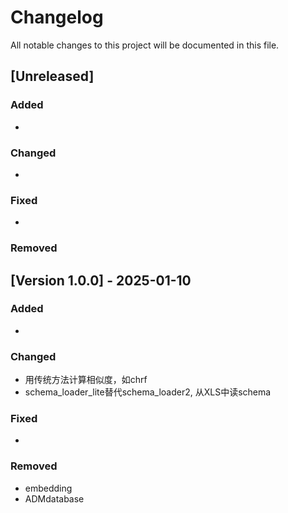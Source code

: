 # Changelog

All notable changes to this project will be documented in this file.

## [Unreleased]

### Added
- 

### Changed
- 

### Fixed
- 

### Removed

## [Version 1.0.0] - 2025-01-10

### Added
- 

### Changed
- 用传统方法计算相似度，如chrf
- schema_loader_lite替代schema_loader2, 从XLS中读schema

### Fixed
- 

### Removed
- embedding
- ADMdatabase



